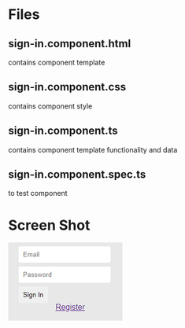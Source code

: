 # Files

## sign-in.component.html

contains component template

## sign-in.component.css

contains component style

## sign-in.component.ts

contains component template functionality and data

## sign-in.component.spec.ts

to test component

# Screen Shot

![alt text](./sign-in.component.screenshot.PNG)